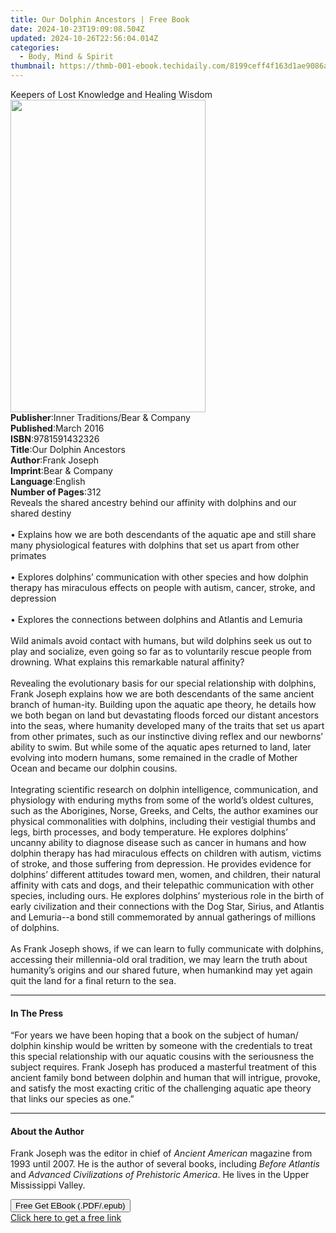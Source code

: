 ```yaml
---
title: Our Dolphin Ancestors | Free Book
date: 2024-10-23T19:09:08.504Z
updated: 2024-10-26T22:56:04.014Z
categories:
  - Body, Mind & Spirit
thumbnail: https://thmb-001-ebook.techidaily.com/8199ceff4f163d1ae9086acd685b850db17c29a5db739a912d118e5cc9623cc1.jpg
---
```

<main id="book-container">
  <div class="flex flex-col">
    <div class="book-brief flex-1 py-6 px-4 sm:p-6 md:py-10 md:px-8">
      <!-- brief-->
      <div class="book-brief-main">
        Keepers of Lost Knowledge and Healing Wisdom
      </div>
    </div>
    <div
      class="book-meta-info flex-1 grid gap-4 col-start-1 col-end-3 row-start-1 sm:mb-6 sm:grid-cols-4 lg:gap-6 lg:col-start-2 lg:row-end-6 lg:row-span-6 lg:mb-0"
    >
      <div
        class="book-meta-info-left place-content-center mt-4 p-4 text-sm leading-6 col-start-2 col-span-2 dark:text-slate-400"
      >
        <img
          class="w-full h-500 object-cover rounded-lg sm:h-255 sm:col-span-2 lg:col-span-full"
          src="https://img-001-ebook.techidaily.com/38fb8bb1bbe5a81191ea9faa0ce52d61fec6d9c94561ae0ede40bbf425001930.jpg"
          alt=""
          width="312"
          height="500"
        />
      </div>
      <div
        class="book-meta-info-right mt-2 col-start-1 row-start-2 col-span-3 self-center"
      >
        <!-- meta data  -->
        <div class="flex flex-col px-4 md:px-8">
          <div class="flex-1">
            <strong>Publisher</strong>:<span class="px-2"
              >Inner Traditions/Bear &amp; Company</span
            >
          </div>
          <div class="flex-1">
            <strong>Published</strong>:<span class="px-2">March 2016</span>
          </div>
          <div class="flex-1">
            <strong>ISBN</strong>:<span class="px-2">9781591432326</span>
          </div>
          <div class="flex-1">
            <strong>Title</strong>:<span class="px-2"
              >Our Dolphin Ancestors</span
            >
          </div>
          <div class="flex-1">
            <strong>Author</strong>:<span class="px-2">Frank Joseph</span>
          </div>
          <div class="flex-1">
            <strong>Imprint</strong>:<span class="px-2"
              >Bear &amp; Company</span
            >
          </div>
          <div class="flex-1">
            <strong>Language</strong>:<span class="px-2">English</span>
          </div>
          <div class="flex-1">
            <strong>Number of Pages</strong>:<span class="px-2">312</span>
          </div>
        </div>
      </div>
    </div>
    <div class="book-description flex-1 py-6 px-4 sm:p-6 md:py-10 md:px-8">
      <div class="book-description-main">
        <div accordion-content="" id="description">
          Reveals the shared ancestry behind our affinity with dolphins and our
          shared destiny <br />
          <br />• Explains how we are both descendants of the aquatic ape and
          still share many physiological features with dolphins that set us
          apart from other primates <br />
          <br />• Explores dolphins’ communication with other species and how
          dolphin therapy has miraculous effects on people with autism, cancer,
          stroke, and depression <br />
          <br />• Explores the connections between dolphins and Atlantis and
          Lemuria <br />
          <br />Wild animals avoid contact with humans, but wild dolphins seek
          us out to play and socialize, even going so far as to voluntarily
          rescue people from drowning. What explains this remarkable natural
          affinity? <br />
          <br />Revealing the evolutionary basis for our special relationship
          with dolphins, Frank Joseph explains how we are both descendants of
          the same ancient branch of human-ity. Building upon the aquatic ape
          theory, he details how we both began on land but devastating floods
          forced our distant ancestors into the seas, where humanity developed
          many of the traits that set us apart from other primates, such as our
          instinctive diving reflex and our newborns’ ability to swim. But while
          some of the aquatic apes returned to land, later evolving into modern
          humans, some remained in the cradle of Mother Ocean and became our
          dolphin cousins. <br />
          <br />Integrating scientific research on dolphin intelligence,
          communication, and physiology with enduring myths from some of the
          world’s oldest cultures, such as the Aborigines, Norse, Greeks, and
          Celts, the author examines our physical commonalities with dolphins,
          including their vestigial thumbs and legs, birth processes, and body
          temperature. He explores dolphins’ uncanny ability to diagnose disease
          such as cancer in humans and how dolphin therapy has had miraculous
          effects on children with autism, victims of stroke, and those
          suffering from depression. He provides evidence for dolphins’
          different attitudes toward men, women, and children, their natural
          affinity with cats and dogs, and their telepathic communication with
          other species, including ours. He explores dolphins’ mysterious role
          in the birth of early civilization and their connections with the Dog
          Star, Sirius, and Atlantis and Lemuria--a bond still commemorated by
          annual gatherings of millions of dolphins. <br />
          <br />As Frank Joseph shows, if we can learn to fully communicate with
          dolphins, accessing their millennia-old oral tradition, we may learn
          the truth about humanity’s origins and our shared future, when
          humankind may yet again quit the land for a final return to the sea.
        </div>
        <div class="accordion-fader"></div>
      </div>
    </div>
    <div class="book-excerpts flex-1 py-6 px-4 sm:p-6 md:py-10 md:px-8">
      <!-- excerpts-->
      <div class="book-excerpts-main">
        <hr />
        <h4 class="placeholder placeholder-heading">
          <span>In The Press</span>
        </h4>
        <p>
          “For years we have been hoping that a book on the subject of human/
          dolphin kinship would be written by someone with the credentials to
          treat this special relationship with our aquatic cousins with the
          seriousness the subject requires. Frank Joseph has produced a
          masterful treatment of this ancient family bond between dolphin and
          human that will intrigue, provoke, and satisfy the most exacting
          critic of the challenging aquatic ape theory that links our species as
          one.”
        </p>
      </div>
    </div>
    <div class="book-about-author flex-1 py-6 px-4 sm:p-6 md:py-10 md:px-8">
      <!-- about author-->
      <div class="book-main-author-main">
        <hr />
        <h4 class="placeholder placeholder-heading">
          <span>About the Author</span>
        </h4>
        <p>
          Frank Joseph was the editor in chief of
          <i>Ancient American</i> magazine from 1993 until 2007. He is the
          author of several books, including <i>Before Atlantis</i> and
          <i>Advanced Civilizations of Prehistoric America</i>. He lives in the
          Upper Mississippi Valley.
        </p>
      </div>
    </div>
    <div class="book-free-get flex-1 py-6 px-4 sm:p-6 md:py-10 md:px-8">
      <button
        id="btn-free-get"
        class="bg-blue-500 hover:bg-blue-700 text-white font-bold py-2 px-4 rounded"
      >
        Free Get EBook (.PDF/.epub)
      </button>
      <div id="countdown-display" class="px-2 text-lg mt-2"></div>
      <a
        id="free-link"
        class="hidden bg-blue-500 hover:bg-blue-700 text-white font-bold py-2 px-4 rounded"
        href="https://www.ebooks.com/en-us/book/95782517/our-dolphin-ancestors/frank-joseph/"
        target="_blank"
        >Click here to get a free link</a
      >
    </div>
    <script>
      let countdownTime = 0;
      let countdownInterval = null;
      document
        .getElementById('btn-free-get')
        .addEventListener('click', startCountdown);
      function startCountdown() {
        countdownTime = new Date().getTime() + 60000 * 3;
        countdownInterval = setInterval(updateCountdown, 1000);
        document.getElementById('btn-free-get').disabled = true;
        document
          .getElementById('btn-free-get')
          .classList.add('bg-gray-500', 'cursor-not-allowed');
      }
      function updateCountdown() {
        let currentTime = new Date().getTime();
        let timeLeft = countdownTime - currentTime;
        let secondsLeft = Math.floor(timeLeft / 1000);
        document.getElementById('countdown-display').innerHTML =
          `Remaining time: ${secondsLeft} seconds.`;
        if (secondsLeft <= 0) {
          clearInterval(countdownInterval);
          document.getElementById('btn-free-get').classList.add('hidden');
          document.getElementById('free-link').classList.remove('hidden');
          document.getElementById('countdown-display').innerHTML = '';
        }
      }
    </script>
  </div>
</main>

<ins class="adsbygoogle"
      style="display:block"
      data-ad-client="ca-pub-7571918770474297"
      data-ad-slot="8358498916"
      data-ad-format="auto"
      data-full-width-responsive="true"></ins>
    